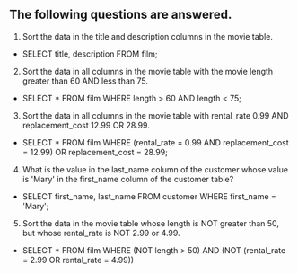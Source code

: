 The following questions are answered.
----
1) Sort the data in the title and description columns in the movie table.
- SELECT title, description FROM film;
2) Sort the data in all columns in the movie table with the movie length greater than 60 AND less than 75.
- SELECT * FROM film WHERE length > 60 AND length < 75;
3) Sort the data in all columns in the movie table with rental_rate 0.99 AND replacement_cost 12.99 OR 28.99.
- SELECT * FROM film WHERE (rental_rate = 0.99 AND replacement_cost = 12.99) OR replacement_cost = 28.99;
4) What is the value in the last_name column of the customer whose value is 'Mary' in the first_name column of the customer table?
- SELECT first_name, last_name FROM customer WHERE first_name = 'Mary';
5) Sort the data in the movie table whose length is NOT greater than 50, but whose rental_rate is NOT 2.99 or 4.99.
- SELECT * FROM film WHERE (NOT length > 50) AND (NOT (rental_rate = 2.99 OR rental_rate = 4.99))
 
